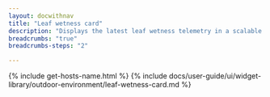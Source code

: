 ```yaml
---
layout: docwithnav
title: "Leaf wetness card"
description: "Displays the latest leaf wetness telemetry in a scalable rectangle card."
breadcrumbs: "true"
breadcrumbs-steps: "2"

---
```

{% include get-hosts-name.html %}
{% include docs/user-guide/ui/widget-library/outdoor-environment/leaf-wetness-card.md %}
